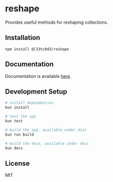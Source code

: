 # reshape

Provides useful methods for reshaping collections.

## Installation

```npm install @l33tc0d3/reshape```

## Documentation

Documentation is available [here](https://antonmarsden.github.io/reshape).

## Development Setup

```bash
# install dependencies
bun install

# test the app
bun test

# build the app, available under dist
bun run build

# build the docs, available under docs
bun docs

```

## License

MIT
